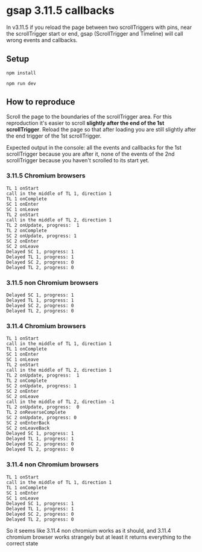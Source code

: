 # gsap 3.11.5 callbacks 

In v3.11.5 if you reload the page between two scrollTriggers with pins,
near the scrollTrigger start or end, gsap (ScrollTrigger and Timeline) will
call wrong events and callbacks.

## Setup
```npm install```

```npm run dev```

## How to reproduce

Scroll the page to the boundaries of the scrollTrigger area. For this reproduction
it's easier to scroll **slightly after the end of the 1st scrollTrigger**. Reload
the page so that after loading you are still slightly after the end trigger 
of the 1st scrollTrigger. 

Expected output in the console: all the events and callbacks
for the 1st scrollTrigger because you are after it, none of the events of the 
2nd scrollTrigger because you haven't scrolled to its start yet.

### 3.11.5 Chromium browsers
```
TL 1 onStart
call in the middle of TL 1, direction 1
TL 1 onComplete
SC 1 onEnter
SC 1 onLeave
TL 2 onStart
call in the middle of TL 2, direction 1
TL 2 onUpdate, progress:  1
TL 2 onComplete
SC 2 onUpdate, progress: 1
SC 2 onEnter
SC 2 onLeave
Delayed SC 1, progress: 1
Delayed TL 1, progress: 1
Delayed SC 2, progress: 0
Delayed TL 2, progress: 0
```
### 3.11.5 non Chromium browsers
```
Delayed SC 1, progress: 1
Delayed TL 1, progress: 1
Delayed SC 2, progress: 0
Delayed TL 2, progress: 0
```

### 3.11.4 Chromium browsers

```
TL 1 onStart
call in the middle of TL 1, direction 1
TL 1 onComplete
SC 1 onEnter
SC 1 onLeave
TL 2 onStart
call in the middle of TL 2, direction 1
TL 2 onUpdate, progress:  1
TL 2 onComplete
SC 2 onUpdate, progress: 1
SC 2 onEnter
SC 2 onLeave
call in the middle of TL 2, direction -1
TL 2 onUpdate, progress:  0
TL 2 onReverseComplete
SC 2 onUpdate, progress: 0
SC 2 onEnterBack
SC 2 onLeaveBack
Delayed SC 1, progress: 1
Delayed TL 1, progress: 1
Delayed SC 2, progress: 0
Delayed TL 2, progress: 0
```

### 3.11.4 non Chromium browsers

```
TL 1 onStart
call in the middle of TL 1, direction 1
TL 1 onComplete
SC 1 onEnter
SC 1 onLeave
Delayed SC 1, progress: 1
Delayed TL 1, progress: 1
Delayed SC 2, progress: 0
Delayed TL 2, progress: 0
```

So it seems like 3.11.4 non chromium works as it should, and 
3.11.4 chromium browser works strangely but at least it returns everything 
to the correct state

